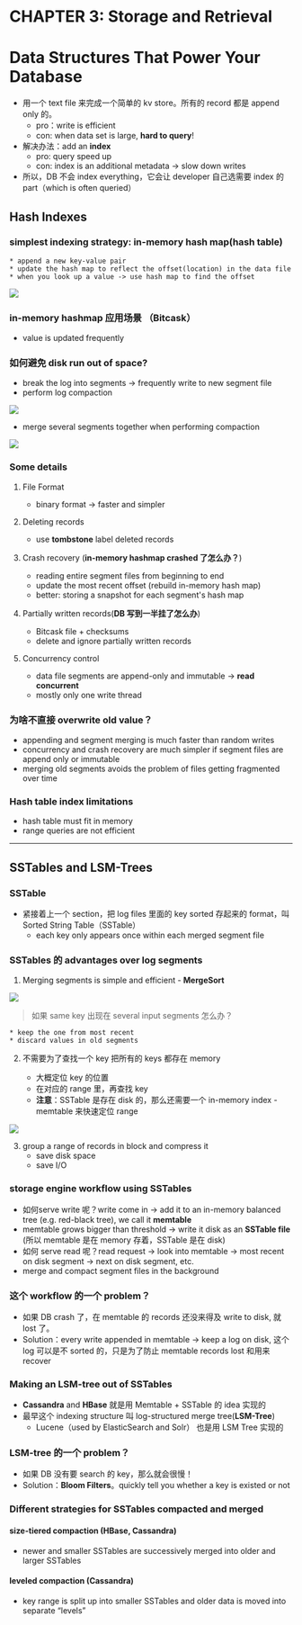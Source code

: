 # CHAPTER 3: Storage and Retrieval

# Data Structures That Power Your Database
* 用一个 text file 来完成一个简单的 kv store。所有的 record 都是 append only 的。
    * pro：write is efficient
    * con: when data set is large, **hard to query**!
* 解决办法：add an **index** 
    * pro: query speed up
    * con: index is an additional metadata -> slow down writes
* 所以，DB 不会 index everything，它会让 developer 自己选需要 index 的 part（which is often queried）

## Hash Indexes

### simplest indexing strategy: in-memory hash map(hash table)
    * append a new key-value pair
    * update the hash map to reflect the offset(location) in the data file
    * when you look up a value -> use hash map to find the offset

![](img/1.png)

### in-memory hashmap 应用场景 （Bitcask）
* value is updated frequently

### 如何避免 disk run out of space?
* break the log into segments -> frequently write to new segment file
* perform log compaction

![](img/2.png)

* merge several segments together when performing compaction

![](img/3.png)

### Some details

1. File Format
    * binary format -> faster and simpler

2. Deleting records
    * use **tombstone** label deleted records

3. Crash recovery (**in-memory hashmap crashed 了怎么办？**)

    * reading entire segment files from beginning to end
    * update the most recent offset (rebuild in-memory hash map)
    * better: storing a snapshot for each segment's hash map

4. Partially written records(**DB 写到一半挂了怎么办**)
    * Bitcask file + checksums
    * delete and ignore partially written records

5. Concurrency control
    * data file segments are append-only and immutable -> **read concurrent**
    * mostly only one write thread 

### 为啥不直接 overwrite old value？

* appending and segment merging is much faster than random writes
* concurrency and crash recovery are much simpler if segment files are append only or immutable
* merging old segments avoids the problem of files getting fragmented over time

### Hash table index limitations

* hash table must fit in memory
* range queries are not efficient

---------

## SSTables and LSM-Trees

### SSTable
* 紧接着上一个 section，把 log files 里面的 key sorted 存起来的 format，叫 Sorted String Table（SSTable）
    * each key only appears once within each merged segment file

### SSTables 的 advantages over log segments

1. Merging segments is simple and efficient - **MergeSort**

![](img/4.png)

> 如果 same key 出现在 several input segments 怎么办？
    
    * keep the one from most recent
    * discard values in old segments

2. 不需要为了查找一个 key 把所有的 keys 都存在 memory
 
    * 大概定位 key 的位置
    * 在对应的 range 里，再查找 key
    * **注意**：SSTable 是存在 disk 的，那么还需要一个 in-memory index - memtable 来快速定位 range

![](img/5.png)

3. group a range of records in block and compress it
    * save disk space
    * save I/O

### storage engine workflow using SSTables

* 如何serve write 呢？write come in -> add it to an in-memory balanced tree (e.g. red-black tree), we call it **memtable**
* memtable grows bigger than threshold -> write it disk as an **SSTable file** (所以 memtable 是在 memory 存着，SSTable 是在 disk)
* 如何 serve read 呢？read request -> look into memtable -> most recent on disk segment -> next on disk segment, etc.
* merge and compact segment files in the background

### 这个 workflow 的一个 problem？
* 如果 DB crash 了，在 memtable 的 records 还没来得及 write to disk, 就 lost 了。
* Solution：every write appended in memtable -> keep a log on disk, 这个 log 可以是不 sorted 的，只是为了防止 memtable records lost 和用来 recover

### Making an LSM-tree out of SSTables

* **Cassandra** and **HBase** 就是用 Memtable + SSTable 的 idea 实现的
* 最早这个 indexing structure 叫 log-structured merge tree(**LSM-Tree**)
    * Lucene（used by ElasticSearch and Solr） 也是用 LSM Tree 实现的

### LSM-tree 的一个 problem？
* 如果 DB 没有要 search 的 key，那么就会很慢！
* Solution：**Bloom Filters**。quickly tell you whether a key is existed or not

### Different strategies for SSTables compacted and merged

#### size-tiered compaction (HBase, Cassandra)
* newer and smaller SSTables are successively merged into older and larger SSTables

#### leveled compaction (Cassandra)
* key range is split up into smaller SSTables and older data is moved into separate “levels”

